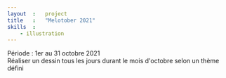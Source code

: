 ```yaml
---
layout  :   project
title   :   "Melotober 2021"
skills  :
    - illustration
---
```

Période : 1er au 31 octobre 2021  
Réaliser un dessin tous les jours durant le mois d'octobre selon un thème défini